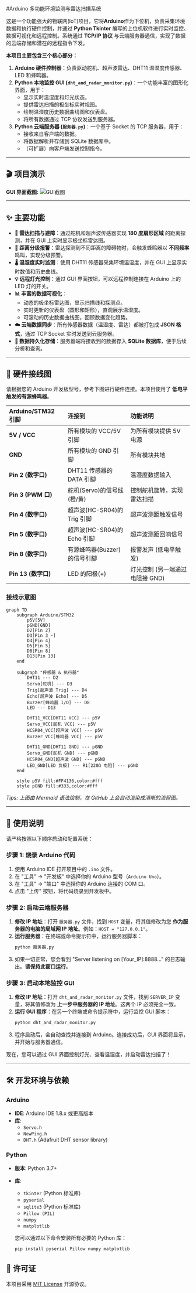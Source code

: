 #Arduino 多功能环境监测与雷达扫描系统

这是一个功能强大的物联网(IoT)项目，它将**Arduino**作为下位机，负责采集环境数据和执行硬件控制，并通过 **Python Tkinter** 编写的上位机软件进行实时监控、数据可视化和远程控制。系统通过 **TCP/IP 协议** 与云端服务器通信，实现了数据的云端存储和潜在的远程指令下发。

**本项目主要包含三个核心部分：**

1.  **Arduino 硬件控制器**：负责驱动舵机、超声波雷达、DHT11 温湿度传感器、LED 和蜂鸣器。
2.  **Python 本地监控 GUI (`dht_and_radar_monitor.py`)**：一个功能丰富的图形化界面，用于：
    - 显示实时温湿度和灯光状态。
    - 提供雷达扫描的极坐标实时视图。
    - 绘制温湿度历史数据曲线图和仪表盘。
    - 将所有数据通过 TCP 协议发送到服务器。
3.  **Python 云端服务器 (`服务器.py`)**：一个基于 Socket 的 TCP 服务器，用于：
    - 接收来自客户端的数据。
    - 将数据解析并存储到 SQLite 数据库中。
    - （可扩展）向客户端发送控制指令。

---

## 🎬 项目演示

**GUI 界面截图:**
![GUI截图](Docs/GUI.png)

---

## ✨ 主要功能

- **📡 雷达扫描与避障**：通过舵机和超声波传感器实现 **180 度扇形区域** 的距离探测，并在 GUI 上实时显示极坐标雷达图。
- **🚨 距离分级报警**：雷达探测到不同距离的障碍物时，会触发蜂鸣器以 **不同频率** 鸣叫，实现分级预警。
- **🌡️ 温湿度实时监测**：使用 DHT11 传感器采集环境温湿度，并在 GUI 上显示实时数值和历史曲线。
- **💡 远程灯光控制**：通过 GUI 界面按钮，可以远程控制连接在 Arduino 上的 LED 灯的开关。
- **📊 丰富的数据可视化**：
  - 动态的极坐标雷达图，显示扫描线和探测点。
  - 实时更新的仪表盘（圆形和矩形），直观展示温湿度。
  - 可滚动的历史数据曲线图，回顾数据变化趋势。
- **☁️ 云端数据同步**：所有传感器数据（温湿度、雷达）都被打包成 **JSON 格式**，通过 TCP Socket 实时发送到云服务器。
- **💾 数据持久化存储**：服务器端将接收到的数据存入 **SQLite 数据库**，便于后续分析和查询。

---

## 🔌 硬件接线图

请根据您的 Arduino 开发板型号，参考下图进行硬件连接。本项目使用了 **低电平触发的有源蜂鸣器**。

| Arduino/STM32 引脚  | 连接到                       | 功能说明                        |
| :------------------ | :--------------------------- | :------------------------------ |
| **5V / VCC**        | 所有模块的 VCC/5V 引脚       | 为所有模块提供 5V 电源          |
| **GND**             | 所有模块的 GND 引脚          | 所有模块共地                    |
| **Pin 2 (数字口)**  | DHT11 传感器的 DATA 引脚     | 温湿度数据输入                  |
| **Pin 3 (PWM 口)**  | 舵机(Servo)的信号线 (橙/黄)  | 控制舵机旋转，实现雷达扫描      |
| **Pin 4 (数字口)**  | 超声波(HC-SR04)的 Trig 引脚  | 超声波测距触发信号              |
| **Pin 5 (数字口)**  | 超声波(HC-SR04)的 Echo 引脚  | 超声波测距回响信号              |
| **Pin 8 (数字口)**  | 有源蜂鸣器(Buzzer)的信号引脚 | 报警发声 (低电平触发)           |
| **Pin 13 (数字口)** | LED 的阳极(+)                | 灯光控制 (另一端通过电阻接 GND) |

### 接线示意图

```mermaid
graph TD
    subgraph Arduino/STM32
        p5V[5V]
        pGND[GND]
        D2[Pin 2]
        D3[Pin 3 ~]
        D4[Pin 4]
        D5[Pin 5]
        D8[Pin 8]
        D13[Pin 13]
    end

    subgraph "传感器 & 执行器"
        DHT11 --- D2
        Servo[舵机] --- D3
        Trig[超声波 Trig] --- D4
        Echo[超声波 Echo] --- D5
        Buzzer[蜂鸣器 I/O] --- D8
        LED --- D13

        DHT11_VCC[DHT11 VCC] --- p5V
        Servo_VCC[舵机 VCC] --- p5V
        HCSR04_VCC[超声波 VCC] --- p5V
        Buzzer_VCC[蜂鸣器 VCC] --- p5V

        DHT11_GND[DHT11 GND] --- pGND
        Servo_GND[舵机 GND] --- pGND
        HCSR04_GND[超声波 GND] --- pGND
        LED_GND[LED 负极] --- R1[220Ω 电阻] --- pGND
    end

    style p5V fill:#FF4136,color:#fff
    style pGND fill:#333,color:#fff
```

_Tips: 上图由 Mermaid 语法绘制，在 GitHub 上会自动渲染成清晰的流程图。_

---

## 🚀 使用说明

请严格按照以下顺序启动和配置系统：

### 步骤 1: 烧录 Arduino 代码

1.  使用 Arduino IDE 打开项目中的 `.ino` 文件。
2.  在 "工具" -> "开发板" 中选择你的 Arduino 型号（`Arduino Uno`）。
3.  在 "工具" -> "端口" 中选择你的 Arduino 连接的 COM 口。
4.  点击 "上传" 按钮，将代码烧录到开发板中。

### 步骤 2: 启动云端服务器

1.  **修改 IP 地址**：打开 `服务器.py` 文件，找到 `HOST` 变量，将其值修改为您 **作为服务器的电脑的局域网 IP 地址**。例如：`HOST = "127.0.0.1"`。
2.  **运行服务器**：在终端或命令提示符中，运行服务器脚本：
    ```bash
    python 服务器.py
    ```
3.  如果一切正常，您会看到 "Server listening on [Your_IP]:8888..." 的日志输出。**请保持此窗口运行**。

### 步骤 3: 启动本地监控 GUI

1.  **修改 IP 地址**：打开 `dht_and_radar_monitor.py` 文件，找到 `SERVER_IP` 变量，将其值修改为 **上一步中服务器的 IP 地址**。这两个 IP 必须完全一致。
2.  **运行 GUI 程序**：在另一个终端或命令提示符中，运行监控 GUI 脚本：
    ```bash
    python dht_and_radar_monitor.py
    ```
3.  程序启动后，会自动查找并连接到 Arduino。连接成功后，GUI 界面将显示，并开始与服务器通信。

现在，您可以通过 GUI 界面控制灯光、查看温湿度，并启动雷达扫描了！

---

## 🛠️ 开发环境与依赖

### Arduino

- **IDE**: Arduino IDE 1.8.x 或更高版本
- **库**:
  - `Servo.h`
  - `NewPing.h`
  - `DHT.h` (Adafruit DHT sensor library)

### Python

- **版本**: Python 3.7+
- **库**:

  - `tkinter` (Python 标准库)
  - `pyserial`
  - `sqlite3` (Python 标准库)
  - `Pillow (PIL)`
  - `numpy`
  - `matplotlib`

  您可以通过以下命令安装所有必要的 Python 库：

  ```bash
  pip install pyserial Pillow numpy matplotlib
  ```

## 📜 许可证

本项目采用 [MIT License](LICENSE) 开源协议。
